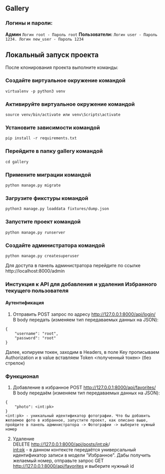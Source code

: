 ## Gallery


### Логины и пароли:
 **Админ** ```Логин root - Пароль root``` 
 **Пользователи:** ```Логин user - Пароль 1234. Логин new_user - Пароль 1234```

## Локальный запуск проекта
После клонирования проекта выполните команды:

### Создайте виртуальное окружение командой
```virtualenv -p python3 venv```

### Активируйте виртуальное окружение командой
```source venv/bin/activate или venv\Scripts\activate```

### Установите зависимости командой
```
pip install -r requirements.txt
```

### Перейдите в папку gallery командой
```
cd gallery
```

### Примените миграции командой
```
python manage.py migrate
```
### Загрузите фикстуры командой
```python3 manage.py loaddata fixtures/dump.json```

### Запустите проект командой
```
python manage.py runserver
```

### Создайте администратора командой
```
python manage.py createsuperuser
```

Для доступа в панель администратора перейдите по ссылке http://localhost:8000/admin



  
### Инстукция к API для добавления и удаления Избранного текущего пользователя
#### Аутентификация  
1. Отправить POST запрос по адресу http://127.0.0.1:8000/api/login/  
В body передать (изменяем тип передаваемых данных на JSON):  
```
{  
    "username": "root",  
    "password": "root"  
} 
``` 
Далее, копируем токен, заходим в Headers, в поле Key прописываем Authorization и в value вставляем Token <полученный токен> (без стрелок)  
  
### Функционал

1. Добавление в избранное
POST http://127.0.0.1:8000/api/favorites/  
В body передаём (изменяем тип передаваемых данных на JSON):  
```
{    
    "photo": <int:pk>  
}
<int:pk> - уникальный идентификатор фотографии. Что бы добавить желаемое фото в избранное, запустите проект, как описано выше, пройдите в панель администратора -> Фотографии -> выберите нужный номер 
```  
2. Удаление  
DELETE http://127.0.0.1:8000/api/posts/<int:pk>/  
<int:pk> - в данном контексте передаётся универсальный идентификатор записи в модели "Избранное". Дабы получить желаемый номер, отправьте запрос GET http://127.0.0.1:8000/api/favorites  и выберите нужный id
